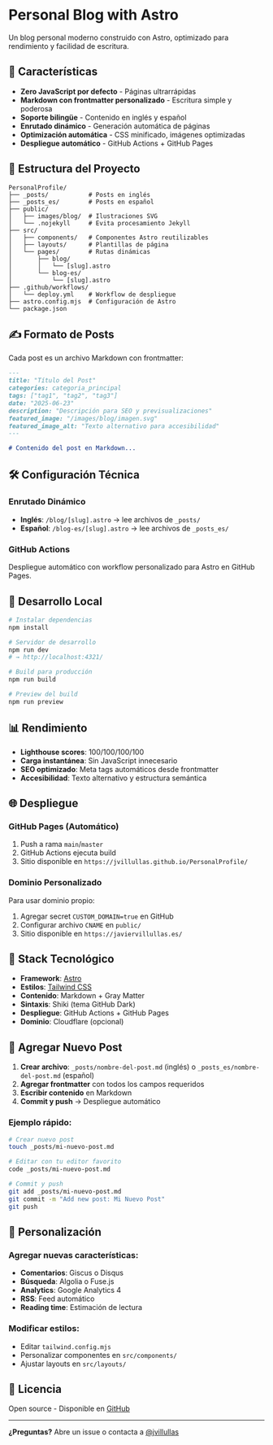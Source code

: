 # Personal Blog with Astro

Un blog personal moderno construido con Astro, optimizado para rendimiento y facilidad de escritura.

## 🚀 Características

- **Zero JavaScript por defecto** - Páginas ultrarrápidas
- **Markdown con frontmatter personalizado** - Escritura simple y poderosa
- **Soporte bilingüe** - Contenido en inglés y español
- **Enrutado dinámico** - Generación automática de páginas
- **Optimización automática** - CSS minificado, imágenes optimizadas
- **Despliegue automático** - GitHub Actions + GitHub Pages

## 📁 Estructura del Proyecto

```
PersonalProfile/
├── _posts/           # Posts en inglés
├── _posts_es/        # Posts en español
├── public/
│   ├── images/blog/  # Ilustraciones SVG
│   └── .nojekyll     # Evita procesamiento Jekyll
├── src/
│   ├── components/   # Componentes Astro reutilizables
│   ├── layouts/      # Plantillas de página
│   └── pages/        # Rutas dinámicas
│       ├── blog/
│       │   └── [slug].astro
│       └── blog-es/
│           └── [slug].astro
├── .github/workflows/
│   └── deploy.yml    # Workflow de despliegue
├── astro.config.mjs  # Configuración de Astro
└── package.json
```

## ✍️ Formato de Posts

Cada post es un archivo Markdown con frontmatter:

```markdown
---
title: "Título del Post"
categories: categoria_principal
tags: ["tag1", "tag2", "tag3"]
date: "2025-06-23"
description: "Descripción para SEO y previsualizaciones"
featured_image: "/images/blog/imagen.svg"
featured_image_alt: "Texto alternativo para accesibilidad"
---

# Contenido del post en Markdown...
```

## 🛠️ Configuración Técnica

### Enrutado Dinámico
- **Inglés**: `/blog/[slug].astro` → lee archivos de `_posts/`
- **Español**: `/blog-es/[slug].astro` → lee archivos de `_posts_es/`

### GitHub Actions
Despliegue automático con workflow personalizado para Astro en GitHub Pages.

## 🚀 Desarrollo Local

```bash
# Instalar dependencias
npm install

# Servidor de desarrollo
npm run dev
# → http://localhost:4321/

# Build para producción
npm run build

# Preview del build
npm run preview
```

## 📊 Rendimiento

- **Lighthouse scores**: 100/100/100/100
- **Carga instantánea**: Sin JavaScript innecesario
- **SEO optimizado**: Meta tags automáticos desde frontmatter
- **Accesibilidad**: Texto alternativo y estructura semántica

## 🌐 Despliegue

### GitHub Pages (Automático)
1. Push a rama `main`/`master`
2. GitHub Actions ejecuta build
3. Sitio disponible en `https://jvillullas.github.io/PersonalProfile/`

### Dominio Personalizado
Para usar dominio propio:
1. Agregar secret `CUSTOM_DOMAIN=true` en GitHub
2. Configurar archivo `CNAME` en `public/`
3. Sitio disponible en `https://javiervillullas.es/`

## 🔧 Stack Tecnológico

- **Framework**: [Astro](https://astro.build/)
- **Estilos**: [Tailwind CSS](https://tailwindcss.com/)
- **Contenido**: Markdown + Gray Matter
- **Sintaxis**: Shiki (tema GitHub Dark)
- **Despliegue**: GitHub Actions + GitHub Pages
- **Dominio**: Cloudflare (opcional)

## 📝 Agregar Nuevo Post

1. **Crear archivo**: `_posts/nombre-del-post.md` (inglés) o `_posts_es/nombre-del-post.md` (español)
2. **Agregar frontmatter** con todos los campos requeridos
3. **Escribir contenido** en Markdown
4. **Commit y push** → Despliegue automático

### Ejemplo rápido:
```bash
# Crear nuevo post
touch _posts/mi-nuevo-post.md

# Editar con tu editor favorito
code _posts/mi-nuevo-post.md

# Commit y push
git add _posts/mi-nuevo-post.md
git commit -m "Add new post: Mi Nuevo Post"
git push
```

## 🎨 Personalización

### Agregar nuevas características:
- **Comentarios**: Giscus o Disqus
- **Búsqueda**: Algolia o Fuse.js
- **Analytics**: Google Analytics 4
- **RSS**: Feed automático
- **Reading time**: Estimación de lectura

### Modificar estilos:
- Editar `tailwind.config.mjs`
- Personalizar componentes en `src/components/`
- Ajustar layouts en `src/layouts/`

## 📄 Licencia

Open source - Disponible en [GitHub](https://github.com/jvillu/PersonalProfile)

---

**¿Preguntas?** Abre un issue o contacta a [@jvillullas](https://github.com/jvillu)
